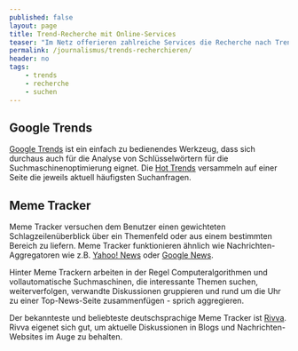```yaml
---
published: false
layout: page
title: Trend-Recherche mit Online-Services
teaser: "Im Netz offerieren zahlreiche Services die Recherche nach Trends. Diese Werkzeuge helfen Trends zu recherchieren und zu beobachten."
permalink: /journalismus/trends-recherchieren/
header: no
tags:
    - trends
    - recherche
    - suchen
---
```





## Google Trends

[Google Trends][1] ist ein einfach zu bedienendes Werkzeug, dass sich durchaus auch für die Analyse von Schlüsselwörtern für die Suchmaschinenoptimierung eignet. Die [Hot Trends][5] versammeln auf einer Seite die jeweils aktuell häufigsten Suchanfragen.




## Meme Tracker

Meme Tracker versuchen dem Benutzer einen gewichteten Schlagzeilenüberblick über ein Themenfeld oder aus einem bestimmten Bereich zu liefern. Meme Tracker funktionieren ähnlich wie Nachrichten-Aggregatoren wie z.B. [Yahoo! News][2] oder [Google News][3].

Hinter Meme Trackern arbeiten in der Regel Computeralgorithmen und vollautomatische Suchmaschinen, die interessante Themen suchen, weiterverfolgen, verwandte Diskussionen gruppieren und rund um die Uhr zu einer Top-News-Seite zusammenfügen - sprich aggregieren.

Der bekannteste und beliebteste deutschsprachige Meme Tracker ist [Rivva][4]. Rivva eigenet sich gut, um aktuelle Diskussionen in Blogs und Nachrichten-Websites im Auge zu behalten.




 [1]: http://www.google.de/trends/
 [2]: http://news.yahoo.com/
 [3]: https://news.google.de/
 [4]: http://rivva.de
 [5]: http://www.google.de/trends/hottrends
 [6]: #
 [7]: #
 [8]: #
 [9]: #
 [10]: #